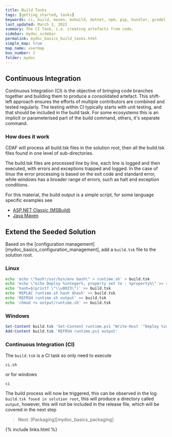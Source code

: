 ```yaml
---
title: Build Tasks
tags: [getting_started, tasks]
keywords: ci, build, maven, msbuild, dotnet, npm, pip, bundler, gradel, ant, make
last_updated: March 3, 2022
summary: The CI Task, i.e. creating artefacts from code.
sidebar: mydoc_sidebar
permalink: mydoc_basics_build_tasks.html
simple_map: true
map_name: usermap
box_number: 2
folder: mydoc
---
```


## Continuous Integration

Continuous Integration (CI) is the objective of bringing code branches together and building them to produce a consolidated artefact. This shift-left approach ensures the efforts of multiple contributors are combined and tested regularly. The testing within CI typically starts with unit testing, and that should be included in the build task. For some ecosystems this is an implicit or parameterised part of the build command, others, it's separate command.

### How does it work

CDAF will process all build.tsk files in the solution root, then all the build.tsk files found in one level of sub-directories.

The build.tsk files are processed line by line, each line is logged and then executed, with errors and exceptions trapped and logged. In the case of linux the error processing is based on the exit code and standard error, while windows has a broader range of errors, such as halt and exception conditions. 

For this material, the build output is a simple script, for some language specific examples see

- [ASP.NET Classic (MSBuild)](https://blog.cdaf.io/posts/2023-04-25-web-deploy/)
- [Java Maven](https://blog.cdaf.io/posts/2023-04-25-maven/)

## Extend the Seeded Solution

Based on the [configuration management][mydoc_basics_configuration_management], add a `build.tsk` file to the solution root.

### Linux

``` bash
echo 'echo \"hash!/usr/bin/env bash\" > runtime.sh' > build.tsk
echo 'echo \"echo Deploy %integer%, property set to : %property%\" >> runtime.sh' >> build.tsk
echo 'hash=$(printf \"\\u0023\")' >> build.tsk
echo 'REPLAC runtime.sh hash $hash' >> build.tsk
echo 'REFRSH runtime.sh output' >> build.tsk
echo 'chmod +x output/runtime.sh' >> build.tsk
```

### Windows

``` powershell
Set-Content build.tsk 'Set-Content runtime.ps1 "Write-Host `"Deploy %integer%, property set to : %property%`""'
Add-Content build.tsk 'REFRSH runtime.ps1 output'
```

### Continuous Integration (CI)

The `build.tsk` is a CI task so only need to execute

    ci.sh

or for windows

    ci

The build process will now be triggered, this can be observed in the log `build.tsk found in solution root`, this will produce a directory called `output`, however, this will not be included in the release file, which will be covered in the next step

> Next: [Packaging][mydoc_basics_packaging]

{% include links.html %}

